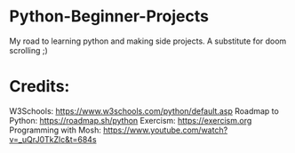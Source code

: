 # Python-Beginner-Projects
My road to learning python and making side projects. A substitute for doom scrolling ;)


# Credits:
W3Schools: https://www.w3schools.com/python/default.asp
Roadmap to Python: https://roadmap.sh/python
Exercism: https://exercism.org
Programming with Mosh: https://www.youtube.com/watch?v=_uQrJ0TkZlc&t=684s
